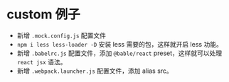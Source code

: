 # custom 例子

- 新增 `.mock.config.js` 配置文件
- `npm i less less-loader -D` 安装 less 需要的包，这样就开启 less 功能。
- 新增 `.babelrc.js` 配置文件，添加 `@bable/react` preset，这样就可以处理 `react jsx` 语法。
- 新增 `.webpack.launcher.js` 配置文件，添加 alias src。
